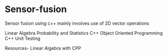 # Sensor-fusion

Sensor fusion using c++ mainly involves use of 2D vector operations



Linear Algebra
Probability and Statistics
C++ Object Oriented Programming
C++ Unit Testing



Resources-
Linear Algebra with CPP
